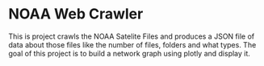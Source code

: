 # NOAA Web Crawler

This is project crawls the NOAA Satelite Files and produces a JSON file of data about those files like the number of files, folders and what types. The goal of this project is to build a network graph using plotly and display it.

